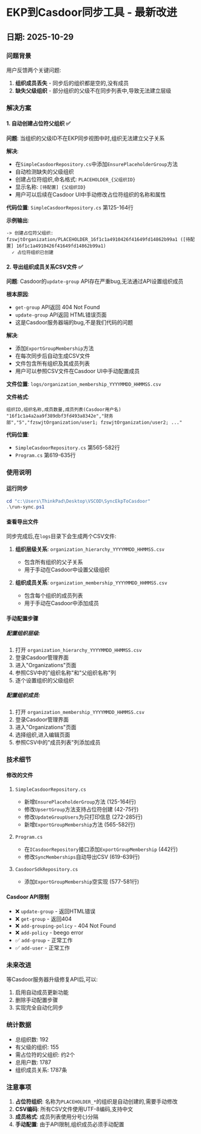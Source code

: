 # EKP到Casdoor同步工具 - 最新改进

## 日期: 2025-10-29

### 问题背景

用户反馈两个关键问题:
1. **组织成员丢失** - 同步后的组织都是空的,没有成员
2. **缺失父级组织** - 部分组织的父级不在同步列表中,导致无法建立层级

### 解决方案

#### 1. 自动创建占位符父组织 ✅

**问题**: 当组织的父级ID不在EKP同步视图中时,组织无法建立父子关系

**解决**: 
- 在`SimpleCasdoorRepository.cs`中添加`EnsurePlaceholderGroup`方法
- 自动检测缺失的父级组织
- 创建占位符组织,命名格式: `PLACEHOLDER_{父组织ID}`
- 显示名称: `[待配置] {父组织ID}`
- 用户可以后续在Casdoor UI中手动修改占位符组织的名称和属性

**代码位置**: `SimpleCasdoorRepository.cs` 第125-164行

**示例输出**:
```
-> 创建占位符父组织: fzswjtOrganization/PLACEHOLDER_16f1c1a4910426f41649fd14862b99a1 ([待配置] 16f1c1a4910426f41649fd14862b99a1)
  ✓ 占位符组织已创建
```

#### 2. 导出组织成员关系CSV文件 ✅

**问题**: Casdoor的`update-group` API存在严重bug,无法通过API设置组织成员

**根本原因**:
- `get-group` API返回 404 Not Found
- `update-group` API返回 HTML错误页面
- 这是Casdoor服务器端的bug,不是我们代码的问题

**解决**:
- 添加`ExportGroupMembership`方法
- 在每次同步后自动生成CSV文件
- 文件包含所有组织及其成员列表
- 用户可以参照CSV文件在Casdoor UI中手动配置成员

**文件位置**: `logs/organization_membership_YYYYMMDD_HHMMSS.csv`

**文件格式**:
```csv
组织ID,组织名称,成员数量,成员列表(Casdoor用户名)
"16f1c1a4a2aa9f389dbf3fd493a8342e","财务部","5","fzswjtOrganization/user1; fzswjtOrganization/user2; ..."
```

**代码位置**: 
- `SimpleCasdoorRepository.cs` 第565-582行
- `Program.cs` 第619-635行

### 使用说明

#### 运行同步
```powershell
cd "c:\Users\ThinkPad\Desktop\VSCOD\SyncEkpToCasdoor"
.\run-sync.ps1
```

#### 查看导出文件
同步完成后,在`logs`目录下会生成两个CSV文件:

1. **组织层级关系**: `organization_hierarchy_YYYYMMDD_HHMMSS.csv`
   - 包含所有组织的父子关系
   - 用于手动在Casdoor中设置父级组织

2. **组织成员关系**: `organization_membership_YYYYMMDD_HHMMSS.csv`
   - 包含每个组织的成员列表
   - 用于手动在Casdoor中添加成员

#### 手动配置步骤

##### 配置组织层级:
1. 打开 `organization_hierarchy_YYYYMMDD_HHMMSS.csv`
2. 登录Casdoor管理界面
3. 进入"Organizations"页面
4. 参照CSV中的"组织名称"和"父组织名称"列
5. 逐个设置组织的父级组织

##### 配置组织成员:
1. 打开 `organization_membership_YYYYMMDD_HHMMSS.csv`
2. 登录Casdoor管理界面
3. 进入"Organizations"页面
4. 选择组织,进入编辑页面
5. 参照CSV中的"成员列表"列添加成员

### 技术细节

#### 修改的文件
1. `SimpleCasdoorRepository.cs`
   - 新增`EnsurePlaceholderGroup`方法 (125-164行)
   - 修改`UpsertGroup`方法支持占位符创建 (42-75行)
   - 修改`UpdateGroupUsers`为只打印信息 (272-285行)
   - 新增`ExportGroupMembership`方法 (565-582行)

2. `Program.cs`
   - 在`ICasdoorRepository`接口添加`ExportGroupMembership` (442行)
   - 修改`SyncMemberships`自动导出CSV (619-639行)

3. `CasdoorSdkRepository.cs`
   - 添加`ExportGroupMembership`空实现 (577-581行)

#### Casdoor API限制
- ❌ `update-group` - 返回HTML错误
- ❌ `get-group` - 返回404
- ❌ `add-grouping-policy` - 404 Not Found
- ❌ `add-policy` - beego error
- ✅ `add-group` - 正常工作
- ✅ `add-user` - 正常工作

### 未来改进

等Casdoor服务器升级修复API后,可以:
1. 启用自动成员更新功能
2. 删除手动配置步骤
3. 实现完全自动化同步

### 统计数据

- 总组织数: 192
- 有父级的组织: 155
- 需占位符的父组织: 约2个
- 总用户数: 1787
- 组织成员关系: 1787条

### 注意事项

1. **占位符组织**: 名称为`PLACEHOLDER_*`的组织是自动创建的,需要手动修改
2. **CSV编码**: 所有CSV文件使用UTF-8编码,支持中文
3. **成员格式**: 成员列表使用分号(;)分隔
4. **手动配置**: 由于API限制,组织成员必须手动配置
